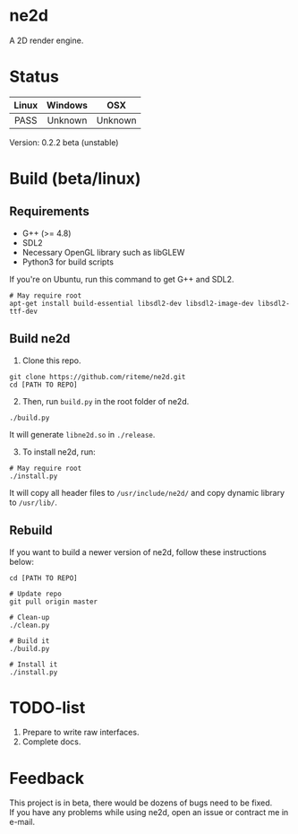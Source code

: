 # ne2d
A 2D render engine.

# Status
| Linux     | Windows   | OSX       |
|:---------:|:---------:|:---------:|
| PASS      | Unknown   | Unknown   |

Version: 0.2.2 beta (unstable)

# Build (beta/linux)
## Requirements
* G++ (>= 4.8)
* SDL2
* Necessary OpenGL library such as libGLEW
* Python3 for build scripts

If you're on Ubuntu, run this command to get G++ and SDL2.
```shell
# May require root
apt-get install build-essential libsdl2-dev libsdl2-image-dev libsdl2-ttf-dev
```

## Build ne2d
1. Clone this repo.
```shell
git clone https://github.com/riteme/ne2d.git
cd [PATH TO REPO]
```

2. Then, run ```build.py``` in the root folder of ne2d.
```shell
./build.py
```
It will generate ```libne2d.so``` in ```./release```.

3. To install ne2d, run:
```shell
# May require root
./install.py
```
It will copy all header files to ```/usr/include/ne2d/``` and copy dynamic library to ```/usr/lib/```.

## Rebuild
If you want to build a newer version of ne2d, follow these instructions below:
```shell
cd [PATH TO REPO]

# Update repo
git pull origin master

# Clean-up
./clean.py

# Build it
./build.py

# Install it
./install.py
```

# TODO-list
1. Prepare to write raw interfaces.
2. Complete docs.

# Feedback
This project is in beta, there would be dozens of bugs need to be fixed.  
If you have any problems while using ne2d, open an issue or contract me in e-mail.

